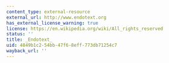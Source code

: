 ```yaml
---
content_type: external-resource
external_url: http://www.endotext.org
has_external_license_warning: true
license: https://en.wikipedia.org/wiki/All_rights_reserved
status: ''
title: _Endotext_
uid: 4849b1c2-54bb-47f6-8eff-773db71254c7
wayback_url: ''
---
```

